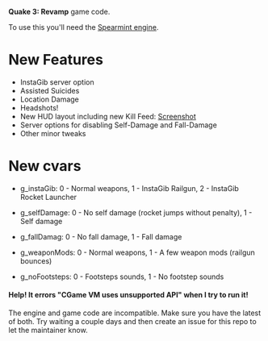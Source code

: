 **Quake 3: Revamp** game code.

To use this you'll need the [Spearmint engine](https://github.com/zturtleman/spearmint).

# New Features
* InstaGib server option
* Assisted Suicides
* Location Damage
* Headshots!
* New HUD layout including new Kill Feed: [Screenshot](https://www.dropbox.com/s/1lkzdh08y7yshtj/Screenshot%20from%202015-05-26%2013%3A14%3A06.png?dl=0)
* Server options for disabling Self-Damage and Fall-Damage
* Other minor tweaks

# New cvars
* g_instaGib: 0 - Normal weapons, 1 - InstaGib Railgun, 2 - InstaGib Rocket Launcher

* g_selfDamage: 0 - No self damage (rocket jumps without penalty), 1 - Self damage

* g_fallDamag: 0 - No fall damage, 1 - Fall damage

* g_weaponMods: 0 - Normal weapons, 1 - A few weapon mods (railgun bounces)

* g_noFootsteps: 0 - Footsteps sounds, 1 - No footstep sounds

#### Help! It errors "CGame VM uses unsupported API" when I try to run it!

The engine and game code are incompatible. Make sure you have the latest of both. Try waiting a couple days and then create an issue for this repo to let the maintainer know.
